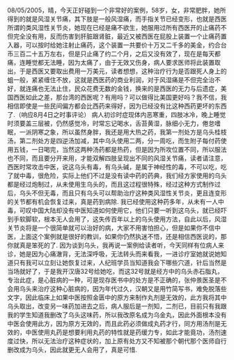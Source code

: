 08/05/2005，晴，今天正好碰到一个非常好的案例，58岁，女，非常肥胖，她所得到的就是风湿关节痛，其下肢是一般风湿痛，而手指关节已经变形，也就是西医所谓的类风湿性关节炎，她现在已经是痛不欲生，她服用过所有西医开的止痛药不但完全没有用，反而伤害到肝脏跟肾脏，最近又被西医在屁股上装置一个止痛药置入器，可以按时给她注射止痛药，这个装置一共要价十万又二千多的美金，约合台币三百二十五万左右，但是只止痛了约二个月，之后又没有效了，现在是每天都痛，连睡觉都无法睡，因为太痛了，由于无效又伤身，病人要求医师将此装置取出，于是西医又要取出费用一万美元，读者想想，这种治疗行为是否跟死人身上的蛆一般，紧紧缠住不放，这就是西医药的商业利润，对于风湿痛是不但完全治不好，就连痛也无法止住，民众花费无数的金钱，换来的是西医的无力与后遗症，美国西医如此之差，那台湾的西医呢？有用吗？可以做得比美国更好吗？我不信，我相信即使是一些民间偏方都会比西药来得好，因为已经没有比这种西药更坏的东西了.（响应8月4日之时事评论）
病人初诊时症现体内恶寒重，四肢冰冷，晚上睡觉时须要盖三层被，仍然感觉冷，时常忘记喝水，舌苔黄湿，脉细小无力，倦怠嗜眠，一派阴寒之象，所以虽然身胖，我还是用大热之药，我第一剂处方是乌头桂枝汤，第二剂处方是四逆汤加减，其中乌头使用二两，分一周吃，而生附子每付药使用五钱，一日喝完，当然这两种汤药都是热药，但是因为所攻位置不同，所以服法也不同，而且要分开来用，才能双解四肢呈现出不同的风湿关节痛，读者请注意，西医时常攻击中医，说这乌头有毒，有乌头碱，是属于神经性的毒，不可以吃，吃了就中毒，很危险，实际上他们不过是没有读中药的药典，我们经方家使用的乌头都是经过炮制过，从未使用生乌头的，而且这过程很特殊，经过这种方式制作过后，乌头不但无毒，而且只有乌头可以帮助治疗这种类风湿性关节炎，更且连变形的关节都有机会恢复过来，真是药到病除.
我已经使用这种药多年，从未有一人中毒，可叹中国大陆却没有中医知道如何使用它，他们只要一听到这乌头，就已经吓到手软脚软，根本无人会用了，这失传百年以上的乌头使用方法，自此以后，风湿关节炎将是一个很简单就可以治好的病，大家不用害怕担心，但是如果你不信中医，上面这个案例就是很好的教训，如果你仍然执迷不悟，还是相信西医说的，那你就真是笨死的了.
因为谈到乌头，我再说一案例给读者听，今天同样有位病人来诊，她是因为心痛澈背，无法深呼吸，无法转头而来看我，一进诊疗室她就说她知道只有我可以立刻让她恢复过来，人纪班学员当知道我会下哪些穴道，针后当然是当场就好了，于是我开汉唐32号给她吃，而这32号就是经方中的乌头赤石脂丸，专治此症，是心脏病的一种，可是现存医书中的处方是不正确的，张仲景医圣是不会用乌头来治疗这种心脏病的，因为年代过久，汉朝又是用竹简写书，难免脱落些文字，因此临床上如果中医按照金匮中的原方来制作丸剂是无效的，此方我将其中乌头取出，改变另一味药加进去之后，病人服后是一剂知，二剂已，目前只有我跟我的学生知道我删改了乌头这味药，所以我改原名成为乌金丸，因此外面根本没有中医会使用此方，因为原方无效的，而且此药必须做成丸药才行，同方用汤剂是无效的，中医使用丸药是想要利用丸药的特性就是药缓力专，如此才能竟功，汤剂速度过快，所以无法治疗这种症状的，加上原有处方又不知被那个朝代那个医师自行删改成为乌头，因此就更无人会用了，真是可惜.